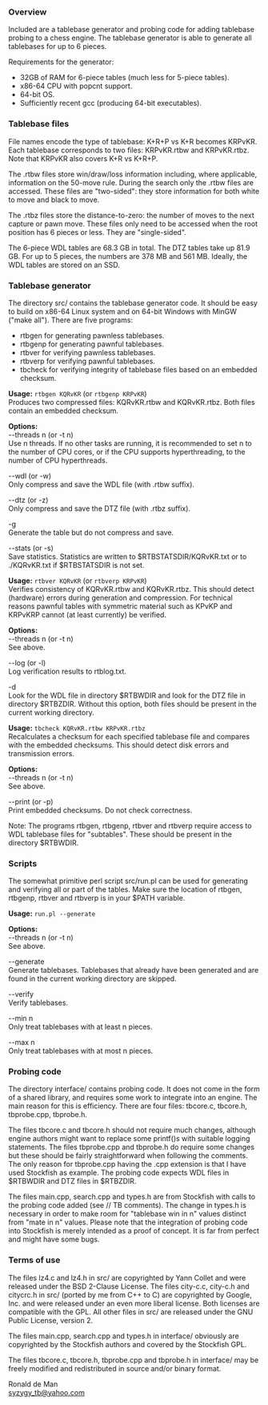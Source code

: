 ### Overview

Included are a tablebase generator and probing code for adding tablebase
probing to a chess engine. The tablebase generator is able to generate
all tablebases for up to 6 pieces.

Requirements for the generator:
* 32GB of RAM for 6-piece tables (much less for 5-piece tables).
* x86-64 CPU with popcnt support.
* 64-bit OS.
* Sufficiently recent gcc (producing 64-bit executables).

### Tablebase files

File names encode the type of tablebase: K+R+P vs K+R becomes KRPvKR.
Each tablebase corresponds to two files: KRPvKR.rtbw and KRPvKR.rtbz.
Note that KRPvKR also covers K+R vs K+R+P.

The .rtbw files store win/draw/loss information including, where applicable,
information on the 50-move rule. During the search only the .rtbw files
are accessed. These files are "two-sided": they store information for both
white to move and black to move.

The .rtbz files store the distance-to-zero: the number of moves to the next
capture or pawn move. These files only need to be accessed when the root
position has 6 pieces or less. They are "single-sided".

The 6-piece WDL tables are 68.3 GB in total. The DTZ tables take up 81.9 GB.
For up to 5 pieces, the numbers are 378 MB and 561 MB. Ideally, the WDL
tables are stored on an SSD.


### Tablebase generator

The directory src/ contains the tablebase generator code. It should be
easy to build on x86-64 Linux system and on 64-bit Windows with MinGW
("make all"). There are five programs:
* rtbgen for generating pawnless tablebases.
* rtbgenp for generating pawnful tablebases.
* rtbver for verifying pawnless tablebases.
* rtbverp for verifying pawnful tablebases.
* tbcheck for verifying integrity of tablebase files based on an embedded
checksum.

**Usage:** `rtbgen KQRvKR`   (or `rtbgenp KRPvKR`)  
Produces two compressed files: KQRvKR.rtbw and KQRvKR.rtbz. Both files
contain an embedded checksum.  

**Options:**  
--threads n  (or -t n)  
Use n threads. If no other tasks are running, it is recommended to
set n to the number of CPU cores, or if the CPU supports hyperthreading,
to the number of CPU hyperthreads.

--wdl  (or -w)  
Only compress and save the WDL file (with .rtbw suffix).

--dtz  (or -z)  
Only compress and save the DTZ file (with .rtbz suffix).

-g  
Generate the table but do not compress and save.

--stats  (or -s)  
Save statistics. Statistics are written to $RTBSTATSDIR/KQRvKR.txt
or to ./KQRvKR.txt if $RTBSTATSDIR is not set.

**Usage:** `rtbver KQRvKR`   (or `rtbverp KRPvKR`)  
Verifies consistency of KQRvKR.rtbw and KQRvKR.rtbz. This should detect
(hardware) errors during generation and compression. For technical reasons
pawnful tables with symmetric material such as KPvKP and KRPvKRP cannot
(at least currently) be verified.

**Options:**  
--threads n  (or -t n)  
See above.

--log  (or -l)  
Log verification results to rtblog.txt.

-d  
Look for the WDL file in directory $RTBWDIR and look for the DTZ file in
directory $RTBZDIR. Without this option, both files should be present in
the current working directory.

**Usage:** `tbcheck KQRvKR.rtbw KRPvKR.rtbz`  
Recalculates a checksum for each specified tablebase file and compares with
the embedded checksums. This should detect disk errors and transmission
errors.

**Options:**  
--threads n  (or -t n)  
See above.

--print  (or -p)  
Print embedded checksums. Do not check correctness.


Note: The programs rtbgen, rtbgenp, rtbver and rtbverp require access
to WDL tablebase files for "subtables". These should be present in
the directory $RTBWDIR.


### Scripts

The somewhat primitive perl script src/run.pl can be used for generating
and verifying all or part of the tables. Make sure the location of rtbgen,
rtbgenp, rtbver and rtbverp is in your $PATH variable.

**Usage:** `run.pl --generate`

**Options:**  
--threads n  (or -t n)  
See above.

--generate  
Generate tablebases. Tablebases that already have been generated and are
found in the current working directory are skipped.

--verify  
Verify tablebases.

--min n  
Only treat tablebases with at least n pieces.

--max n  
Only treat tablebases with at most n pieces.


### Probing code

The directory interface/ contains probing code. It does not come in the
form of a shared library, and requires some work to integrate into an
engine. The main reason for this is efficiency. There are four files:
tbcore.c, tbcore.h, tbprobe.cpp, tbprobe.h.

The files tbcore.c and tbcore.h should not require much changes, although
engine authors might want to replace some printf()s with suitable logging
statements. The files tbprobe.cpp and tbprobe.h do require some changes
but these should be fairly straightforward when following the comments.
The only reason for tbprobe.cpp having the .cpp extension is that I have
used Stockfish as example. The probing code expects WDL files in $RTBWDIR
and DTZ files in $RTBZDIR.

The files main.cpp, search.cpp and types.h are from Stockfish with calls
to the probing code added (see // TB comments). The change in types.h is
necessary in order to make room for "tablebase win in n" values distinct
from "mate in n" values. Please note that the integration of probing code
into Stockfish is merely intended as a proof of concept. It is far from
perfect and might have some bugs.



### Terms of use

The files lz4.c and lz4.h in src/ are copyrighted by Yann Collet and were
released under the BSD 2-Clause License. The files city-c.c, city-c.h and
citycrc.h in src/ (ported by me from C++ to C) are copyrighted by Google,
Inc. and were released under an even more liberal license. Both licenses
are compatible with the GPL. All other files in src/ are released under
the GNU Public License, version 2.

The files main.cpp, search.cpp and types.h in interface/ obviously are
copyrighted by the Stockfish authors and covered by the Stockfish GPL.

The files tbcore.c, tbcore.h, tbprobe.cpp and tbprobe.h in interface/ may
be freely modified and redistributed in source and/or binary format.


Ronald de Man  
syzygy_tb@yahoo.com

